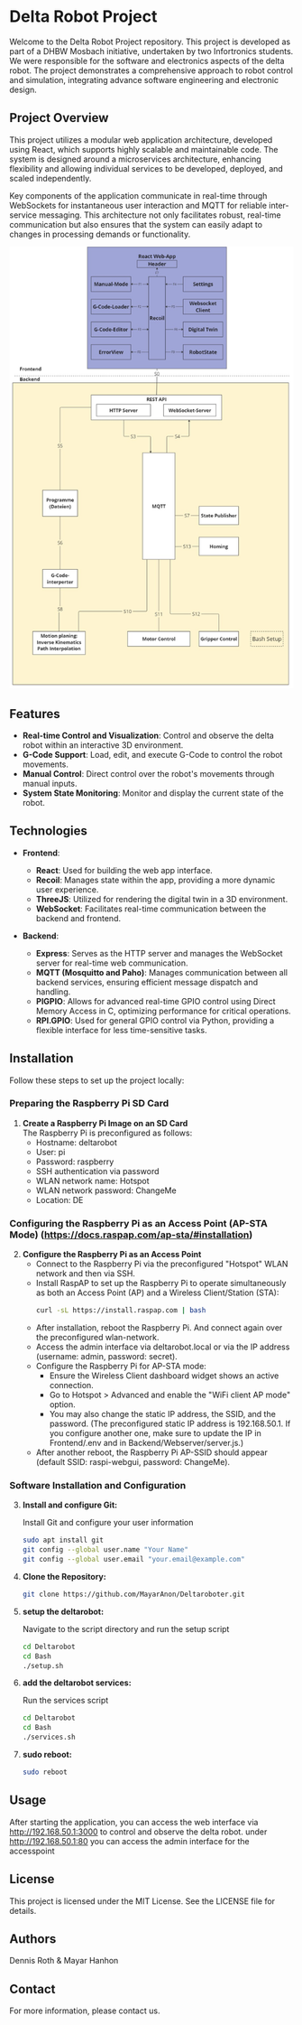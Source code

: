 # Delta Robot Project

Welcome to the Delta Robot Project repository. This project is developed as part of a DHBW Mosbach initiative, undertaken by two Infortronics students. We were responsible for the software and electronics aspects of the delta robot. The project demonstrates a comprehensive approach to robot control and simulation, integrating advance software engineering and electronic design.

## Project Overview

This project utilizes a modular web application architecture, developed using React, which supports highly scalable and maintainable code. The system is designed around a microservices architecture, enhancing flexibility and allowing individual services to be developed, deployed, and scaled independently.

Key components of the application communicate in real-time through WebSockets for instantaneous user interaction and MQTT for reliable inter-service messaging. This architecture not only facilitates robust, real-time communication but also ensures that the system can easily adapt to changes in processing demands or functionality.

![Architecture Diagram](Docs/architecture.jpg)

## Features

- **Real-time Control and Visualization**: Control and observe the delta robot within an interactive 3D environment.
- **G-Code Support**: Load, edit, and execute G-Code to control the robot movements.
- **Manual Control**: Direct control over the robot's movements through manual inputs.
- **System State Monitoring**: Monitor and display the current state of the robot.

## Technologies

- **Frontend**:
   - **React**: Used for building the web app interface.
   - **Recoil**: Manages state within the app, providing a more dynamic user experience.
   - **ThreeJS**: Utilized for rendering the digital twin in a 3D environment.
   - **WebSocket**: Facilitates real-time communication between the backend and frontend.

- **Backend**:
   - **Express**: Serves as the HTTP server and manages the WebSocket server for real-time web communication.
   - **MQTT (Mosquitto and Paho)**: Manages communication between all backend services, ensuring efficient message dispatch and handling.
   - **PIGPIO**: Allows for advanced real-time GPIO control using Direct Memory Access in C, optimizing performance for critical operations.
   - **RPI.GPIO**: Used for general GPIO control via Python, providing a flexible interface for less time-sensitive tasks.


## Installation

Follow these steps to set up the project locally:

### Preparing the Raspberry Pi SD Card
1. **Create a Raspberry Pi Image on an SD Card**  
   The Raspberry Pi is preconfigured as follows:
   - Hostname: deltarobot
   - User: pi
   - Password: raspberry
   - SSH authentication via password
   - WLAN network name: Hotspot
   - WLAN network password: ChangeMe
   - Location: DE

### Configuring the Raspberry Pi as an Access Point (AP-STA Mode) (https://docs.raspap.com/ap-sta/#installation)
2. **Configure the Raspberry Pi as an Access Point**
   - Connect to the Raspberry Pi via the preconfigured "Hotspot" WLAN network and then via SSH.
   - Install RaspAP to set up the Raspberry Pi to operate simultaneously as both an Access Point (AP) and a Wireless Client/Station (STA):
     ```bash
     curl -sL https://install.raspap.com | bash
     ```
   - After installation, reboot the Raspberry Pi. And connect again over the preconfigured wlan-network.
   - Access the admin interface via deltarobot.local or via the IP address (username: admin, password: secret).
   - Configure the Raspberry Pi for AP-STA mode:
     - Ensure the Wireless Client dashboard widget shows an active connection.
     - Go to Hotspot > Advanced and enable the "WiFi client AP mode" option.
     - You may also change the static IP address, the SSID, and the password. (The preconfigured static IP address is 192.168.50.1. If you configure another one, make sure to update the IP in Frontend/.env and in Backend/Webserver/server.js.)
   - After another reboot, the Raspberry Pi AP-SSID should appear (default SSID: raspi-webgui, password: ChangeMe).

### Software Installation and Configuration

   3. **Install and configure Git:**
   
      Install Git and configure your user information
        ```bash
        sudo apt install git
        git config --global user.name "Your Name"
        git config --global user.email "your.email@example.com"
        ```
   4. **Clone the Repository:**
   
      ```bash
      git clone https://github.com/MayarAnon/Deltaroboter.git
      ```
   6. **setup the deltarobot:**
      
      Navigate to the script directory and run the setup script
         ```bash
         cd Deltarobot 
         cd Bash  
         ./setup.sh
         ```
   8. **add the deltarobot services:**
   
      Run the services script
         ```bash
         cd Deltarobot 
         cd Bash  
         ./services.sh
         ```
   9. **sudo reboot:**
   
      ```bash
      sudo reboot
      ```
## Usage
After starting the application, you can access the web interface via http://192.168.50.1:3000 to control and observe the delta robot.
under http://192.168.50.1:80 you can access the admin interface for the accesspoint

## License
This project is licensed under the MIT License. See the LICENSE file for details.

## Authors
Dennis Roth & 
Mayar Hanhon
## Contact
For more information, please contact us.
